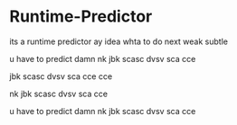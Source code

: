 # Runtime-Predictor

its a runtime predictor
ay idea whta to do next
weak subtle

u have to predict damn
nk
jbk
scasc
dvsv
sca
cce

jbk
scasc
dvsv
sca
cce
cce

nk
jbk
scasc
dvsv
sca
cce

u have to predict damn
nk
jbk
scasc
dvsv
sca
cce


